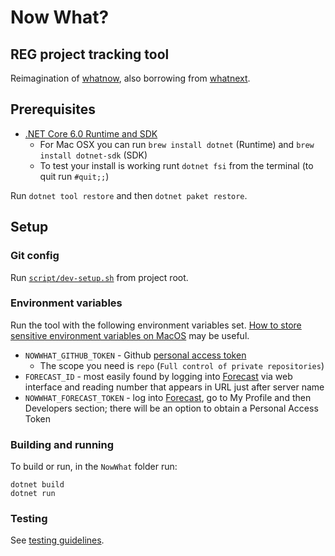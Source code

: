 # Now What?
## REG project tracking tool

Reimagination of [whatnow](https://github.com/alan-turing-institute/whatnow), also borrowing from [whatnext](https://github.com/alan-turing-institute/whatnext).

## Prerequisites

- [.NET Core 6.0 Runtime and SDK](https://dotnet.microsoft.com/download/dotnet/6.0)
  - For Mac OSX you can run `brew install dotnet` (Runtime) and `brew install dotnet-sdk` (SDK)
  - To test your install is working runt `dotnet fsi` from the terminal (to quit run `#quit;;`)

Run `dotnet tool restore` and then `dotnet paket restore`.

## Setup

### Git config

Run [`script/dev-setup.sh`](script/dev-setup.sh) from project root.

### Environment variables

Run the tool with the following environment variables set. [How to store sensitive environment variables on MacOS](https://medium.com/@johnjjung/how-to-store-sensitive-environment-variables-on-macos-76bd5ba464f6) may be useful.

- `NOWWHAT_GITHUB_TOKEN` - Github [personal access token](https://docs.github.com/en/github/authenticating-to-github/creating-a-personal-access-token)
    - The scope you need is `repo` (`Full control of private repositories`)
- `FORECAST_ID` - most easily found by logging into [Forecast](https://forecastapp.com/) via web interface and reading number that appears in URL just after server name
- `NOWWHAT_FORECAST_TOKEN` - log into [Forecast](https://forecastapp.com/), go to My Profile and then Developers section; there will be an option to obtain a Personal Access Token

### Building and running

To build or run, in the `NowWhat` folder run:

```
dotnet build
dotnet run
```

### Testing

See [testing guidelines](Test/README.md).
